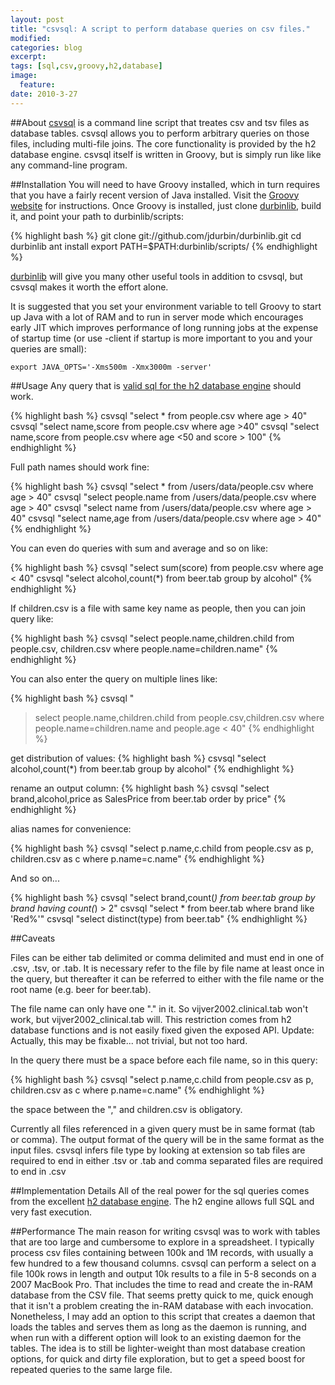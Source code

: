 ```yaml
---
layout: post
title: "csvsql: A script to perform database queries on csv files."
modified:
categories: blog
excerpt:
tags: [sql,csv,groovy,h2,database]
image:
  feature:
date: 2010-3-27
---
```


##About
[csvsql](https://github.com/jdurbin/durbinlib/wiki/csvsql) is a command line script that treates csv and tsv files as database tables. csvsql allows you to perform arbitrary queries on those files, including multi-file joins. The core functionality is provided by the h2 database engine. csvsql itself is written in Groovy, but is simply run like like any command-line program.

##Installation
You will need to have Groovy installed, which in turn requires that you have a fairly recent version of Java installed.  Visit the [Groovy website](http://groovy-lang.org) for instructions.  Once Groovy is installed, just clone [durbinlib](https://github.com/jdurbin/durbinlib), build it, and point your path to durbinlib/scripts:

{% highlight bash %} 
git clone git://github.com/jdurbin/durbinlib.git
cd durbinlib
ant install
export PATH=$PATH:durbinlib/scripts/
{% endhighlight %}

[durbinlib](https://github.com/jdurbin/durbinlib) will give you many other useful tools in addition to csvsql, but csvsql makes it worth the effort alone. 

It is suggested that you set your environment variable to tell Groovy to start up Java with a lot of RAM and to run in server mode which encourages early JIT which improves performance of long running jobs at the expense of startup time (or use -client if startup is more important to you and your queries are small):

 `export JAVA_OPTS='-Xms500m -Xmx3000m -server'`

##Usage
Any query that is [valid sql for the h2 database engine](http://www.h2database.com/html/grammar.html) should work.  


{% highlight bash %}
csvsql "select * from people.csv where age > 40"
csvsql "select name,score from people.csv where age >40"
csvsql "select name,score from people.csv where age <50 and score > 100"
{% endhighlight %}

Full path names should work fine: 
 
{% highlight bash %}
csvsql "select * from /users/data/people.csv where age > 40"
csvsql "select people.name from /users/data/people.csv where age > 40"
csvsql "select name from /users/data/people.csv where age > 40"
csvsql "select name,age from /users/data/people.csv where age > 40"
{% endhighlight %}


You can even do queries with sum and average and so on like:

{% highlight bash %}
csvsql "select sum(score) from people.csv where age < 40"
csvsql "select alcohol,count(*) from beer.tab group by alcohol"
{% endhighlight %}


If children.csv is a file with same key name as people, then you can join query like: 

{% highlight bash %}
csvsql "select people.name,children.child from people.csv, children.csv where people.name=children.name"
{% endhighlight %}

You can also enter the query on multiple lines like:

{% highlight bash %}
csvsql "
> select people.name,children.child
> from people.csv,children.csv
> where people.name=children.name and people.age < 40"
{% endhighlight %}


get distribution of values:
{% highlight bash %}
csvsql "select alcohol,count(*) from beer.tab group by alcohol"
{% endhighlight %}


rename an output column:
{% highlight bash %}
csvsql "select brand,alcohol,price as SalesPrice from beer.tab order by price"
{% endhighlight %}


alias names for convenience:

{% highlight bash %} 
csvsql "select p.name,c.child from people.csv as p, children.csv as c where p.name=c.name"
{% endhighlight %}

And so on...

{% highlight bash %}
csvsql "select brand,count(*) from beer.tab group by brand having count(*) > 2"
csvsql "select * from beer.tab where brand like 'Red%'"
csvsql "select distinct(type) from beer.tab" 
{% endhighlight %}

##Caveats

Files can be either tab delimited or comma delimited and must end in one of .csv, .tsv, or .tab.  It is necessary refer to the file by file name at least once in the query, but thereafter it can be referred to either with the file name or the root name (e.g. beer for beer.tab). 

The file name can only have one "." in it.  So vijver2002.clinical.tab won't work, but vijver2002_clinical.tab will.  This restriction comes from h2 database functions and is not easily fixed given the exposed API.  Update: Actually, this may be fixable... not trivial, but not too hard. 

In the query there must be a space before each file name, so in this query:

{% highlight bash %} 
 csvsql "select p.name,c.child from people.csv as p, children.csv as c where p.name=c.name"
{% endhighlight %}

the space between the "," and children.csv is obligatory. 

Currently all files referenced in a given query must be in same format (tab or comma). The output format of the query will be in the same format as the input files.  csvsql infers file type by looking  at extension so tab files are required to end in either .tsv or .tab and comma separated files are required to end in .csv

##Implementation Details
All of the real power for the sql queries comes from the excellent [h2 database engine](http://www.h2database.com/html/main.html).  The h2 engine allows full SQL and very fast execution. 
 
##Performance 
The main reason for writing csvsql was to work with tables that are too large and cumbersome to explore in a spreadsheet.  I typically process csv files containing between 100k and 1M records, with usually a few hundred to a few thousand columns.   csvsql can perform a select on a file 100k rows in length and output 10k results to a file in 5-8 seconds on a 2007 MacBook Pro.   That includes the time to read and create the in-RAM database from the CSV file.  That seems pretty quick to me, quick enough that it isn't a problem creating the in-RAM database with each invocation.    Nonetheless, I may add an option to this script that creates a daemon that loads the tables and serves them as long as the daemon is running, and when run with a different option will look to an existing daemon for the tables.   The idea is to still be lighter-weight than most database creation options, for quick and dirty file exploration, but to get a speed boost for repeated queries to the same large file. 

